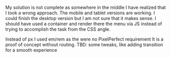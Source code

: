 My solution is not complete as somewhere in the middle I have realized
that I took a wrong approach. The mobile and tablet versions are working.
I could finish the desktop version but I am not sure that it makes sense.
I should have used a container and render there the menu via JS instead of trying
to accomplish the task from the CSS angle.

Instead of px I used em/rem as the were no PixelPerfect requirement
It is a proof of concept without routing.
TBD: some tweaks, like adding transition for a smooth experience
